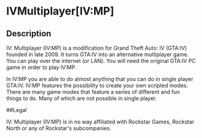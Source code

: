 IVMultiplayer[IV:MP]
=============

## Description

IV: Multiplayer (IV:MP) is a modification for Grand Theft Auto: IV (GTA:IV) founded in late 2009. It turns GTA:IV into an alternative multiplayer game. You can play over the internet (or LAN). You will need the original GTA:IV PC game in order to play IV:MP.

In IV:MP you are able to do almost anything that you can do in single player GTA:IV. IV:MP features the possibility to create your own scripted modes. There are many game modes that feature a series of different and fun things to do. Many of which are not possible in single player.

##Legal

IV: Multiplayer (IV:MP) is in no way affiliated with Rockstar Games, Rockstar North or any of Rockstar's subcompanies.